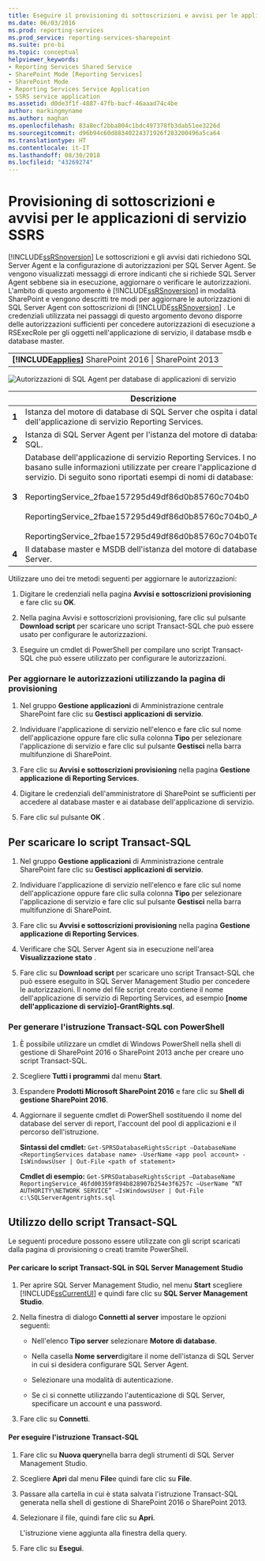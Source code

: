 ```yaml
---
title: Eseguire il provisioning di sottoscrizioni e avvisi per le applicazioni di servizio SSRS | Microsoft Docs
ms.date: 06/03/2016
ms.prod: reporting-services
ms.prod_service: reporting-services-sharepoint
ms.suite: pro-bi
ms.topic: conceptual
helpviewer_keywords:
- Reporting Services Shared Service
- SharePoint Mode [Reporting Services]
- SharePoint Mode
- Reporting Services Service Application
- SSRS service application
ms.assetid: d0de3f1f-4887-47fb-bacf-46aaad74c4be
author: markingmyname
ms.author: maghan
ms.openlocfilehash: 83a8ecf2bba804c1bdc497378fb3dab51ee3226d
ms.sourcegitcommit: d96b94c60d88340224371926f283200496a5ca64
ms.translationtype: HT
ms.contentlocale: it-IT
ms.lasthandoff: 08/30/2018
ms.locfileid: "43269274"
---
```

# <a name="provision-subscriptions-and-alerts-for-ssrs-service-applications"></a>Provisioning di sottoscrizioni e avvisi per le applicazioni di servizio SSRS
  [!INCLUDE[ssRSnoversion](../../includes/ssrsnoversion-md.md)] Le sottoscrizioni e gli avvisi dati richiedono SQL Server Agent e la configurazione di autorizzazioni per SQL Server Agent. Se vengono visualizzati messaggi di errore indicanti che si richiede SQL Server Agent sebbene sia in esecuzione, aggiornare o verificare le autorizzazioni. L'ambito di questo argomento è [!INCLUDE[ssRSnoversion](../../includes/ssrsnoversion-md.md)] in modalità SharePoint e vengono descritti tre modi per aggiornare le autorizzazioni di SQL Server Agent con sottoscrizioni di [!INCLUDE[ssRSnoversion](../../includes/ssrsnoversion-md.md)] . Le credenziali utilizzata nei passaggi di questo argomento devono disporre delle autorizzazioni sufficienti per concedere autorizzazioni di esecuzione a RSExecRole per gli oggetti nell'applicazione di servizio, il database msdb e database master.  
  
||  
|-|  
|**[!INCLUDE[applies](../../includes/applies-md.md)]** SharePoint 2016 &#124; SharePoint 2013|  
  
 ![Autorizzazioni di SQL Agent per database di applicazioni di servizio](../../reporting-services/install-windows/media/rs-provisionsqlagent.gif "Autorizzazioni di SQL Agent per database di applicazioni di servizio")  
  
||Descrizione|  
|------|-----------------|  
|**1**|Istanza del motore di database di SQL Server che ospita i database dell'applicazione di servizio Reporting Services.|  
|**2**|Istanza di SQL Server Agent per l'istanza del motore di database SQL.|  
|**3**|Database dell'applicazione di servizio Reporting Services. I nomi si basano sulle informazioni utilizzate per creare l'applicazione di servizio. Di seguito sono riportati esempi di nomi di database:<br /><br /> ReportingService_2fbae157295d49df86d0b85760c704b0<br /><br /> ReportingService_2fbae157295d49df86d0b85760c704b0_Alerting<br /><br /> ReportingService_2fbae157295d49df86d0b85760c704b0TempDB|  
|**4**|Il database master e MSDB dell'istanza del motore di database SQL Server.|  
  
 Utilizzare uno dei tre metodi seguenti per aggiornare le autorizzazioni:  
  
1.  Digitare le credenziali nella pagina **Avvisi e sottoscrizioni provisioning** e fare clic su **OK**.  
  
2.  Nella pagina Avvisi e sottoscrizioni provisioning, fare clic sul pulsante **Download script** per scaricare uno script Transact-SQL che può essere usato per configurare le autorizzazioni.  
  
3.  Eseguire un cmdlet di PowerShell per compilare uno script Transact-SQL che può essere utilizzato per configurare le autorizzazioni.  
  
### <a name="to-update-permissions-using-the-provision-page"></a>Per aggiornare le autorizzazioni utilizzando la pagina di provisioning  
  
1.  Nel gruppo **Gestione applicazioni** di Amministrazione centrale SharePoint fare clic su **Gestisci applicazioni di servizio**.  
  
2.  Individuare l'applicazione di servizio nell'elenco e fare clic sul nome dell'applicazione oppure fare clic sulla colonna **Tipo** per selezionare l'applicazione di servizio e fare clic sul pulsante **Gestisci** nella barra multifunzione di SharePoint.  
  
3.  Fare clic su **Avvisi e sottoscrizioni provisioning** nella pagina **Gestione applicazione di Reporting Services**.  
  
4.  Digitare le credenziali dell'amministratore di SharePoint se sufficienti per accedere al database master e ai database dell'applicazione di servizio.  
  
5.  Fare clic sul pulsante **OK** .  
  
##  <a name="bkmk_download"></a> Per scaricare lo script Transact-SQL  
  
1.  Nel gruppo **Gestione applicazioni** di Amministrazione centrale SharePoint fare clic su **Gestisci applicazioni di servizio**.  
  
2.  Individuare l'applicazione di servizio nell'elenco e fare clic sul nome dell'applicazione oppure fare clic sulla colonna **Tipo** per selezionare l'applicazione di servizio e fare clic sul pulsante **Gestisci** nella barra multifunzione di SharePoint.  
  
3.  Fare clic su **Avvisi e sottoscrizioni provisioning** nella pagina **Gestione applicazione di Reporting Services**.  
  
4.  Verificare che SQL Server Agent sia in esecuzione nell'area **Visualizzazione stato** .  
  
5.  Fare clic su **Download script** per scaricare uno script Transact-SQL che può essere eseguito in SQL Server Management Studio per concedere le autorizzazioni. Il nome del file script creato contiene il nome dell'applicazione di servizio di Reporting Services, ad esempio **[nome dell'applicazione di servizio]-GrantRights.sql**.  
  
### <a name="to-generate-the-transact-sql-statement-with-powershell"></a>Per generare l'istruzione Transact-SQL con PowerShell  
  
1.  È possibile utilizzare un cmdlet di Windows PowerShell nella shell di gestione di SharePoint 2016 o SharePoint 2013 anche per creare uno script Transact-SQL.  
  
2.  Scegliere **Tutti i programmi** dal menu **Start**.  
  
3.  Espandere **Prodotti Microsoft SharePoint 2016** e fare clic su **Shell di gestione SharePoint 2016**.
  
4.  Aggiornare il seguente cmdlet di PowerShell sostituendo il nome del database del server di report, l'account del pool di applicazioni e il percorso dell'istruzione.  
  
     **Sintassi del cmdlet:** `Get-SPRSDatabaseRightsScript –DatabaseName <ReportingServices database name> -UserName <app pool account> -IsWindowsUser | Out-File <path of statement>`  
  
     **Cmdlet di esempio:** `Get-SPRSDatabaseRightsScript –DatabaseName ReportingService_46fd00359f894b828907b254e3f6257c –UserName “NT AUTHORITY\NETWORK SERVICE” –IsWindowsUser | Out-File c:\SQLServerAgentrights.sql`  
  
## <a name="using-the-transact-sql-script"></a>Utilizzo dello script Transact-SQL  
 Le seguenti procedure possono essere utilizzate con gli script scaricati dalla pagina di provisioning o creati tramite PowerShell.  
  
#### <a name="to-load-the-transact-sql-script-in-sql-server-management-studio"></a>Per caricare lo script Transact-SQL in SQL Server Management Studio  
  
1.  Per aprire SQL Server Management Studio, nel menu **Start** scegliere [!INCLUDE[ssCurrentUI](../../includes/sscurrentui-md.md)] e quindi fare clic su **SQL Server Management Studio**.  
  
2.  Nella finestra di dialogo **Connetti al server** impostare le opzioni seguenti:  
  
    -   Nell'elenco **Tipo server** selezionare **Motore di database**.  
  
    -   Nella casella **Nome server**digitare il nome dell'istanza di SQL Server in cui si desidera configurare SQL Server Agent.  
  
    -   Selezionare una modalità di autenticazione.  
  
    -   Se ci si connette utilizzando l'autenticazione di SQL Server, specificare un account e una password.  
  
3.  Fare clic su **Connetti**.  
  
#### <a name="to-run-the-transact-sql-statement"></a>Per eseguire l'istruzione Transact-SQL  
  
1.  Fare clic su **Nuova query**nella barra degli strumenti di SQL Server Management Studio.  
  
2.  Scegliere **Apri** dal menu **File**e quindi fare clic su **File**.  
  
3.  Passare alla cartella in cui è stata salvata l'istruzione Transact-SQL generata nella shell di gestione di SharePoint 2016 o SharePoint 2013.  
  
4.  Selezionare il file, quindi fare clic su **Apri**.  
  
     L'istruzione viene aggiunta alla finestra della query.  
  
5.  Fare clic su **Esegui**.  
  
  
